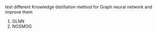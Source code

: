 <!-- #region -->
test different Knowledge distillation method for Graph neural network and improve them
1. GLNN
2. NOSMOG
